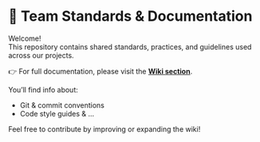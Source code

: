 # 🧠 Team Standards & Documentation

Welcome!  
This repository contains shared standards, practices, and guidelines used across our projects.

👉 For full documentation, please visit the **[Wiki section]([../../wiki])**.

You’ll find info about:

- Git & commit conventions
- Code style guides
& ...

Feel free to contribute by improving or expanding the wiki!
